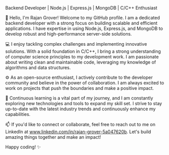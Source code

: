 Backend Developer | Node.js | Express.js | MongoDB | C/C++ Enthusiast

👋 Hello, I'm Rajan Grover! Welcome to my GitHub profile. I am a dedicated backend developer with a strong focus on building scalable and efficient applications. I have expertise in using Node.js, Express.js, and MongoDB to develop robust and high-performance server-side solutions.

💻 I enjoy tackling complex challenges and implementing innovative solutions. With a solid foundation in C/C++, I bring a strong understanding of computer science principles to my development work. I am passionate about writing clean and maintainable code, leveraging my knowledge of algorithms and data structures.

⚙️ As an open-source enthusiast, I actively contribute to the developer community and believe in the power of collaboration. I am always excited to work on projects that push the boundaries and make a positive impact.

🌱 Continuous learning is a vital part of my journey, and I am constantly exploring new technologies and tools to expand my skill set. I strive to stay up-to-date with the latest industry trends and continuously enhance my capabilities.

📫 If you'd like to connect or collaborate, feel free to reach out to me on LinkedIn at www.linkedin.com/in/rajan-grover-5a047620b. Let's build amazing things together and make an impact!

Happy coding! ✨

